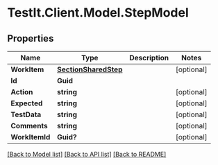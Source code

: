 # TestIt.Client.Model.StepModel

## Properties

Name | Type | Description | Notes
------------ | ------------- | ------------- | -------------
**WorkItem** | [**SectionSharedStep**](SectionSharedStep.md) |  | [optional] 
**Id** | **Guid** |  | 
**Action** | **string** |  | [optional] 
**Expected** | **string** |  | [optional] 
**TestData** | **string** |  | [optional] 
**Comments** | **string** |  | [optional] 
**WorkItemId** | **Guid?** |  | [optional] 

[[Back to Model list]](../README.md#documentation-for-models) [[Back to API list]](../README.md#documentation-for-api-endpoints) [[Back to README]](../README.md)


